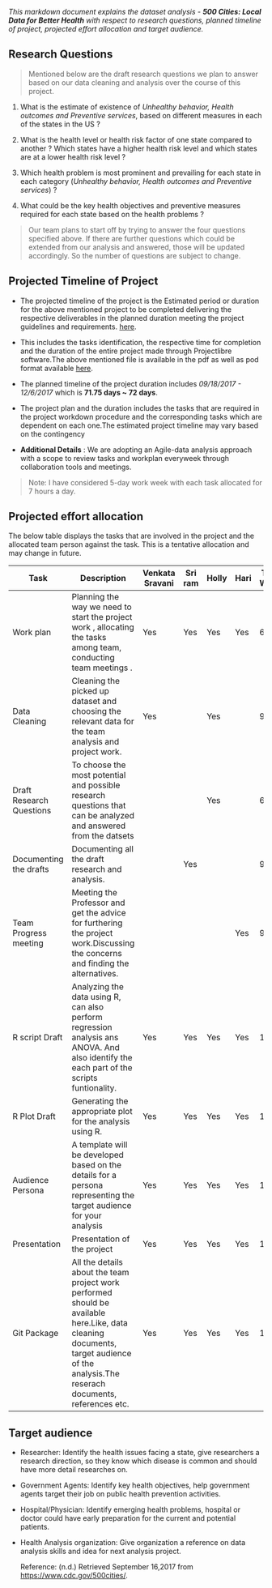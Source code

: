 _This markdown document explains the dataset analysis - **500 Cities: Local Data for Better Health** with respect to research questions, planned timeline of project, projected effort allocation and target audience._

## Research Questions

>Mentioned below are the draft research questions we plan to answer based on our data cleaning and analysis over the course of this project.

  1. What is the estimate of existence of _Unhealthy behavior, Health outcomes and Preventive services_, based on different measures in each of the states in the US ?

  2. What is the health level or health risk factor of one state compared to another ? Which states have a higher health risk level and which states are at a lower health risk level ?

  3. Which health problem is most prominent and prevailing for each state in each category (_Unhealthy behavior, Health outcomes and Preventive services_) ?

  4. What could be the key health objectives and preventive measures required for each state based on the health problems ?

>Our team plans to start off by trying to answer the four questions specified above. If there are further questions which could be extended from our analysis and answered, those will be updated accordingly. So the number of questions are subject to change.



## Projected Timeline of Project

* The projected timeline of the project is the Estimated period or duration for the above mentioned project to be completed delivering the respective deliverables in the planned duration meeting the project guidelines and requirements. [here](https://github.com/Narahari-Sundaragopalan/ISQA8086-Team-Project/blob/master/WorkPlan%20-%20DraftResearchQuestions/ProjectWorkPlan.pdf).

* This includes the tasks identification, the respective time for completion and the duration of the entire project made through Projectlibre software.The above mentioned file is available in the pdf as well as pod format available [here](https://github.com/Narahari-Sundaragopalan/ISQA8086-TeamProject/blob/master/WorkPlan%20-%20DraftResearchQuestions/ProjectWorkPlan_DTDFinal.pod).

* The planned timeline of the project duration includes *09/18/2017 - 12/6/2017* which is **71.75 days ~ 72 days**.

* The project plan and the duration includes the tasks that are required in the project workdown procedure and the corresponding tasks which are dependent on each one.The estimated project timeline may vary based on the contingency

* **Additional Details** : We are adopting an Agile-data analysis approach with a scope to review tasks and workplan everyweek through collaboration tools and meetings.

>Note: I have considered 5-day work week with each task allocated for 7 hours a day.

## Projected effort allocation

The below table displays the tasks that are involved in the project and the allocated team person against the task. This is a tentative allocation and may change in future.

| Task                      | Description                                                                                                                                                                           | Venkata Sravani | Sri ram  | Holly  | Hari | Task Week |
|---------------------------|---------------------------------------------------------------------------------------------------------------------------------------------------------------------------------------|-----------------|----------|--------|-----------|-----------|
| Work plan                 | Planning  the way we need to start the project work , allocating the tasks among team, conducting team meetings .                                                                     | Yes             | Yes      | Yes    | Yes       | 6         |
| Data Cleaning             | Cleaning the picked up dataset and choosing the relevant  data for the team analysis and project work.                                                                                | Yes             |          | Yes    |           | 9         |
| Draft Research Questions  | To choose the most potential and possible research questions that can be analyzed  and answered from the datsets                                                                      |                 |          | Yes    |           | 6         |
| Documenting the drafts    | Documenting all the draft research and analysis.                                                                                                                                      |                 | Yes      |        |           | 9         |
| Team Progress meeting     | Meeting the Professor and get the advice for furthering the project work.Discussing  the concerns and finding the alternatives.                                                       |                 |          |        | Yes       | 9         |
| R script Draft            | Analyzing the data using R, can also perform regression analysis ans ANOVA. And also identify the each part of the scripts funtionality.                                              | Yes             | Yes      | Yes    | Yes       | 11        |
| R Plot Draft              | Generating the appropriate plot for the analysis  using R.                                                                                                                            | Yes             | Yes      | Yes    | Yes       | 12        |
| Audience Persona          | A template will be developed based on the details for a persona representing  the target audience for your analysis                                                                   | Yes             | Yes      | Yes    | Yes       | 14        |
| Presentation              | Presentation of the project                                                                                                                                                           | Yes             | Yes      | Yes    | Yes       | 15        |
| Git Package               | All the details about the team project work performed should be available here.Like, data cleaning documents, target audience of the analysis.The reserach documents, references etc. | Yes             | Yes      | Yes    | Yes       | 15        |










## Target audience
* Researcher: Identify the health issues facing a state, give researchers a research direction, so they know which disease is common and should have more detail researches on.
* Government Agents: Identify key health objectives, help government agents target their job on public health prevention activities.
* Hospital/Physician: Identify emerging health problems, hospital or doctor could have early preparation for the current and potential patients.
* Health Analysis organization: Give organization a reference on data analysis skills and idea for next analysis project.





    Reference: (n.d.) Retrieved September 16,2017 from https://www.cdc.gov/500cities/.

